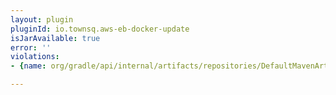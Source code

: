 ```yaml
---
layout: plugin
pluginId: io.townsq.aws-eb-docker-update
isJarAvailable: true
error: ''
violations:
- {name: org/gradle/api/internal/artifacts/repositories/DefaultMavenArtifactRepository}

---
```

